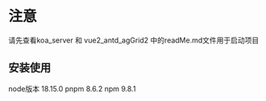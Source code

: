 # 注意
请先查看koa_server 和 vue2_antd_agGrid2 中的readMe.md文件用于启动项目

## 安装使用
node版本 18.15.0
pnpm  8.6.2
npm  9.8.1